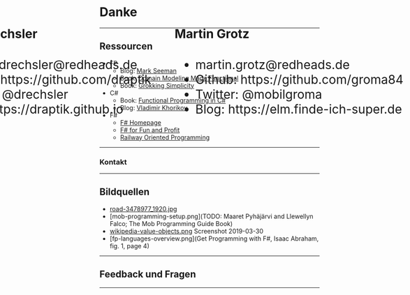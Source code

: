 # Danke

---

## Ressourcen

- FP
  - Blog: [Mark Seeman](https://blog.ploeh.dk/)
  - Book: [Domain Modeling Made Functional](https://pragprog.com/book/swdddf/domain-modeling-made-functional)
  - Book: [Grokking Simplicity](https://www.manning.com/books/grokking-simplicity)
- C#
  - Book: [Functional Programming in C#](https://www.manning.com/books/functional-programming-in-c-sharp)
  - Blog: [Vladimir Khorikov](https://enterprisecraftsmanship.com/)
- F#
  - [F# Homepage](https://fsharp.org/)
  - [F# for Fun and Profit](https://fsharpforfunandprofit.com/)
  - [Railway Oriented Programming](https://fsharpforfunandprofit.com/rop/)

---

### Kontakt

<div style="position: absolute; top: 100px; left: -150px; height: 500px; font-size: 1.75rem">
  <h4>Patrick Drechsler</h4>
  <ul class="small-font" >
    <li>patrick.drechsler@redheads.de</li>
    <li>Github: https://github.com/draptik</li>
    <li>Twitter: @drechsler</li>
    <li>Blog: https://draptik.github.io</li>
  </ul>
</div>

<div style="position: absolute; top: 100px; left: 400px; height: 500px; width:800px; font-size: 1.75rem">
  <h4>Martin Grotz</h4>
  <ul class="small-font" >
    <li>martin.grotz@redheads.de</li>
    <li>Github: https://github.com/groma84</li>
    <li>Twitter: @mobilgroma</li>
    <li>Blog: https://elm.finde-ich-super.de</li>
  </ul>
</div>

---

## Bildquellen

- [road-3478977_1920.jpg](https://pixabay.com/de/straße-landschaft-horizont-gerade-3478977/)
- [mob-programming-setup.png](TODO: Maaret Pyhäjärvi and Llewellyn Falco; The Mob Programming Guide Book)
- [wikipedia-value-objects.png](https://en.wikipedia.org/wiki/Value_object) Screenshot 2019-03-30
- [fp-languages-overview.png](Get Programming with F#, Isaac Abraham, fig. 1, page 4)

---

## Feedback und Fragen

---
